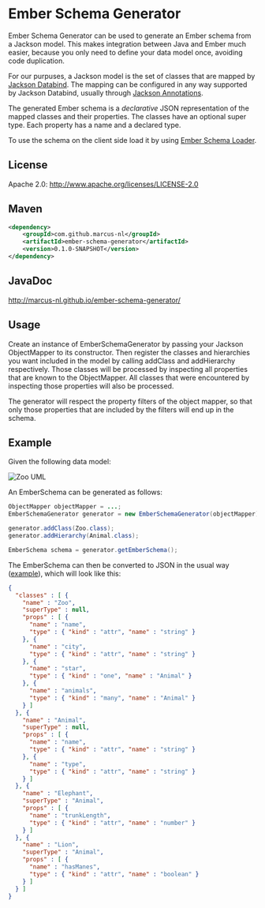 # Ember Schema Generator

Ember Schema Generator can be used to generate an Ember schema from a Jackson model. This makes integration between Java and Ember much easier, because you only need to define your data model once, avoiding code duplication.

For our purpuses, a Jackson model is the set of classes that are mapped by [Jackson Databind](https://github.com/FasterXML/jackson-databind). The mapping can be configured in any way supported by Jackson Databind, usually through [Jackson Annotations](https://github.com/FasterXML/jackson-annotations).

The generated Ember schema is a _declarative_ JSON representation of the mapped classes and their properties. The classes have an optional super type. Each property has a name and a declared type. 

To use the schema on the client side load it by using [Ember Schema Loader](https://github.com/marcus-nl/ember-schema-loader).

## License

Apache 2.0: http://www.apache.org/licenses/LICENSE-2.0

## Maven
```xml
<dependency>
	<groupId>com.github.marcus-nl</groupId>
	<artifactId>ember-schema-generator</artifactId>
	<version>0.1.0-SNAPSHOT</version>
</dependency>
```

## JavaDoc

http://marcus-nl.github.io/ember-schema-generator/

## Usage

Create an instance of EmberSchemaGenerator by passing your Jackson ObjectMapper to its constructor. Then register the classes and hierarchies you want included in the model by calling addClass and addHierarchy respectively. Those classes will be processed by inspecting all properties that are known to the ObjectMapper. All classes that were encountered by inspecting those properties will also be processed. 

The generator will respect the property filters of the object mapper, so that only those properties that are included by the filters will end up in the schema.

## Example

Given the following data model:

![Zoo UML](https://raw.githubusercontent.com/marcus-nl/ember-model-generator/master/src/main/site/uml/Zoo.png "Zoo UML")

An EmberSchema can be generated as follows:
```java
ObjectMapper objectMapper = ...;
EmberSchemaGenerator generator = new EmberSchemaGenerator(objectMapper);

generator.addClass(Zoo.class);
generator.addHierarchy(Animal.class);

EmberSchema schema = generator.getEmberSchema();
```
The EmberSchema can then be converted to JSON in the usual way ([example](https://gist.github.com/marcus-nl/e1e70202c3890fc8e809)), which will look like this:
```json
{
  "classes" : [ {
    "name" : "Zoo",
    "superType" : null,
    "props" : [ {
      "name" : "name",
      "type" : { "kind" : "attr", "name" : "string" }
    }, {
      "name" : "city",
      "type" : { "kind" : "attr", "name" : "string" }
    }, {
      "name" : "star",
      "type" : { "kind" : "one", "name" : "Animal" }
    }, {
      "name" : "animals",
      "type" : { "kind" : "many", "name" : "Animal" }
    } ]
  }, {
    "name" : "Animal",
    "superType" : null,
    "props" : [ {
      "name" : "name",
      "type" : { "kind" : "attr", "name" : "string" }
    }, {
      "name" : "type",
      "type" : { "kind" : "attr", "name" : "string" }
    } ]
  }, {
    "name" : "Elephant",
    "superType" : "Animal",
    "props" : [ {
      "name" : "trunkLength",
      "type" : { "kind" : "attr", "name" : "number" }
    } ]
  }, {
    "name" : "Lion",
    "superType" : "Animal",
    "props" : [ {
      "name" : "hasManes",
      "type" : { "kind" : "attr", "name" : "boolean" }
    } ]
  } ]
}
```
